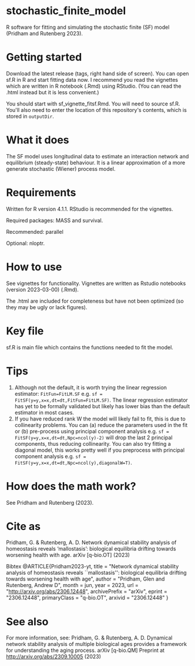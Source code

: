 # stochastic_finite_model
R software for fitting and simulating the stochastic finite (SF) model (Pridham and Rutenberg 2023).

# **Getting started**
Download the latest release (tags, right hand side of screen). You can open sf.R in R and start fitting data now. I recommend you read the vignettes which are written in R notebook (.Rmd) using RStudio. (You can read the .html instead but it is less convenient.)

You should start with sf_vignette_fitsf.Rmd. You will need to source sf.R. You'll also need to enter the location of this repository's contents, which is stored in `outputDir`.

# **What it does**
The SF model uses longitudinal data to estimate an interaction network and equilibrium (steady-state) behaviour. It is a linear approximation of a more generate stochastic (Wiener) process model.

# **Requirements**
Written for R version 4.1.1. RStudio is recommended for the vignettes.

Required packages: MASS and survival. 

Recommended: parallel

Optional: nloptr.

# **How to use**
See vignettes for functionality. Vignettes are written as Rstudio notebooks (version 2023-03-00) (.Rmd). 

The .html are included for completeness but have not been optimized (so they may be ugly or lack figures).

# **Key file**
sf.R is main file which contains the functions needed to fit the model.

# **Tips**
1. Although not the default, it is worth trying the linear regression estimator: `FitFun=FitLM.SF` e.g. `sf = FitSF(y=y,x=x,dt=dt,FitFun=FitLM.SF)`. The linear regression estimator has yet to be formally validated but likely has lower bias than the default estimator in most cases.
2. If you have reduced rank W the model will likely fail to fit, this is due to collinearity problems. You can (a) reduce the parameters used in the fit or (b) pre-process using principal component analysis e.g. `sf = FitSF(y=y,x=x,dt=dt,Npc=ncol(y)-2)` will drop the last 2 principal components, thus reducing collinearity. You can also try fitting a diagonal model, this works pretty well if you preprocess with principal component analysis e.g. `sf = FitSF(y=y,x=x,dt=dt,Npc=ncol(y),diagonalW=T)`.

# **How does the math work?**
See Pridham and Rutenberg (2023).

# **Cite as**
Pridham, G. & Rutenberg, A. D. Network dynamical stability analysis of homeostasis reveals ‘mallostasis’: biological equilibria drifting towards worsening health with age. arXiv [q-bio.OT] (2023)

Bibtex
@ARTICLE{Pridham2023-yt,
  title         = "Network dynamical stability analysis of homeostasis reveals
                   ``mallostasis'': biological equilibria drifting towards
                   worsening health with age",
  author        = "Pridham, Glen and Rutenberg, Andrew D",
  month         =  jun,
  year          =  2023,
  url           = "http://arxiv.org/abs/2306.12448",
  archivePrefix = "arXiv",
  eprint        = "2306.12448",
  primaryClass  = "q-bio.OT",
  arxivid       = "2306.12448"
}

# **See also**
For more information, see:
Pridham, G. & Rutenberg, A. D. Dynamical network stability analysis of multiple biological ages provides a framework for understanding the aging process. arXiv [q-bio.QM] Preprint at http://arxiv.org/abs/2309.10005 (2023)
